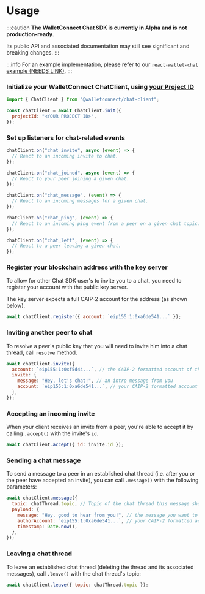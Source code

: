 # Usage

:::caution
**The WalletConnect Chat SDK is currently in Alpha and is not production-ready**.

Its public API and associated documentation may still see significant and breaking changes.
:::

:::info
For an example implementation, please refer to our [`react-wallet-chat` example (NEEDS LINK)](/).
:::

### Initialize your WalletConnect ChatClient, using [your Project ID](../../advanced/relay-server.md)

```javascript
import { ChatClient } from "@walletconnect/chat-client";

const chatClient = await ChatClient.init({
  projectId: "<YOUR PROJECT ID>",
});
```

### Set up listeners for chat-related events

```javascript
chatClient.on("chat_invite", async (event) => {
  // React to an incoming invite to chat.
});

chatClient.on("chat_joined", async (event) => {
  // React to your peer joining a given chat.
});

chatClient.on("chat_message", (event) => {
  // React to an incoming messages for a given chat.
});

chatClient.on("chat_ping", (event) => {
  // React to an incoming ping event from a peer on a given chat topic.
});

chatClient.on("chat_left", (event) => {
  // React to a peer leaving a given chat.
});
```

### Register your blockchain address with the key server

To allow for other Chat SDK user's to invite you to a chat, you need to register your account with the public key server.

The key server expects a full CAIP-2 account for the address (as shown below).

```javascript
await chatClient.register({ account: `eip155:1:0xa6de541...` });
```

### Inviting another peer to chat

To resolve a peer's public key that you will need to invite him into a chat thread, call `resolve` method.

```javascript
await chatClient.invite({
  account: `eip155:1:0xf5d44...`, // the CAIP-2 formatted account of the recipient.
  invite: {
    message: "Hey, let's chat!", // an intro message from you
    account: `eip155:1:0xa6de541...`, // your CAIP-2 formatted account that you registered previously.
  },
});
```

### Accepting an incoming invite

When your client receives an invite from a peer, you're able to accept it by calling `.accept()` with the invite's `id`.

```javascript
await chatClient.accept({ id: invite.id });
```

### Sending a chat message

To send a message to a peer in an established chat thread (i.e. after you or the peer have accepted an invite),
you can call `.message()` with the following parameters:

```javascript
await chatClient.message({
  topic: chatThread.topic, // Topic of the chat thread this message should be sent to.
  payload: {
    message: "Hey, good to hear from you!", // the message you want to send.
    authorAccount: `eip155:1:0xa6de541...`, // your CAIP-2 formatted account that you registered previously.
    timestamp: Date.now(),
  },
});
```

### Leaving a chat thread

To leave an established chat thread (deleting the thread and its associated messages), call `.leave()` with
the chat thread's topic:

```javascript
await chatClient.leave({ topic: chatThread.topic });
```
